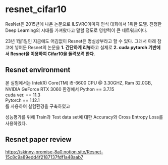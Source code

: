 # resnet_cifar10

ResNet은 2015년에 나온 논문으로 ILSVRC이미지 인식 대회에서 1위한 모델. 진정한 Deep Learning의 시대를 가져왔다고 말할 정도로 영향력이 큰 네트워크이다.

23년 1월1일인 지금에도 어김없이 Resnet은 명실상부라고 할 수 있다. 그래서 아래 참고에 넣어둔 Resnet의 논문을 **1. 간단하게 리뷰**하고 실제로 **2. cuda pytorch 기반에서 Resnet을 이용하여 Cifar10을 돌려보려 한다**.



## Resnet environment 

본 실험에서는 Intel(R) Core(TM) i5-6600 CPU @ 3.30GHZ,  Ram 32.0GB, NVIDIA GeForce RTX 3060 환경에서 
Python == 3.7.15   
cuda ver. == 11.3  
Pytorch == 1.12.1   
를 사용하여 실험환경을 구축하였고 

성능평가를 위해 Train과 Test data set에 대한 Accuracy와 Cross Entropy Loss를 사용하였다.


## Resnet paper review
https://skinny-promise-8a0.notion.site/Resnet-15c8c9a89edd4f2187137fdf1a48aab7

